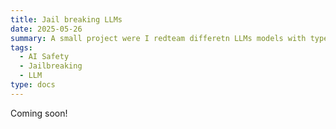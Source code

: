 ```yaml
---
title: Jail breaking LLMs
date: 2025-05-26 
summary: A small project were I redteam differetn LLMs models with type of attacks. 
tags:
  - AI Safety
  - Jailbreaking
  - LLM
type: docs
---
```


Coming soon!